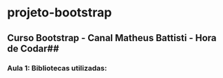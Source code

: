 # projeto-bootstrap
## Curso Bootstrap - Canal Matheus Battisti - Hora de Codar##

### Aula 1: Bibliotecas utilizadas: 


